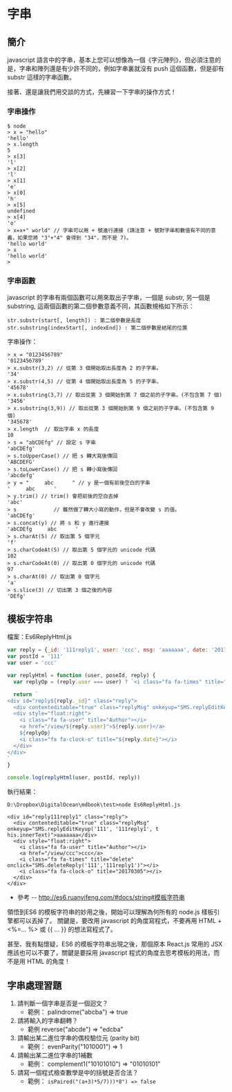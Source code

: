 # 字串

## 簡介

javascript 語言中的字串，基本上您可以想像為一個《字元陣列》，但必須注意的是，字串和陣列還是有少許不同的，例如字串裏就沒有 push 這個函數，但是卻有 substr 這樣的字串函數。

接著、還是讓我們用交談的方式，先練習一下字串的操作方式！

### 字串操作

```
$ node
> x = "hello"
'hello'
> x.length
5
> x[3]
'l'
> x[2]
'l'
> x[1]
'e'
> x[0]
'h'
> x[5]
undefined
> x[4]
'o'
> x=x+" world" // 字串可以用 + 號進行連接 (請注意 + 號對字串和數值有不同的意義，如果您將 "3"+"4" 會得到 "34"，而不是 7)。
'hello world'
> x
'hello world'
>
```

### 字串函數

javascript 的字串有兩個函數可以用來取出子字串，一個是 substr, 另一個是 substring, 這兩個函數的第二個參數意義不同，其函數規格如下所示：

```
str.substr(start[, length]) : 第二個參數是長度
str.substring(indexStart[, indexEnd]) : 第二個參數是結尾的位置
```

字串操作：

```
> x = "0123456789"
'0123456789'
> x.substr(3,2) // 從第 3 個開始取出長度為 2 的子字串。
'34'
> x.substr(4,5) // 從第 4 個開始取出長度為 5 的子字串。
'45678'
> x.substring(3,7) // 取出從第 3 個開始到第 7 個之前的子字串。(不包含第 7 個)
'3456'
> x.substring(3,9)) // 取出從第 3 個開始到第 9 個之前的子字串。(不包含第 9 個)
'345678'
> x.length  // 取出字串 x 的長度
10
> s = "abCDEfg" // 設定 s 字串
'abCDEfg'
> s.toUpperCase() // 把 s 轉大寫後傳回
'ABCDEFG'
> s.toLowerCase() // 把 s 轉小寫後傳回
'abcdefg'
> y = "     abc      " // y 是一個有前後空白的字串
'     abc      '
> y.trim() // trim() 會把前後的空白去掉
'abc'
> s            // 雖然做了轉大小寫的動作，但是不會改變 s 的值。
'abCDEfg'
> s.concat(y) // 將 s 和 y 進行連接
'abCDEfg     abc      '
> s.charAt(5) // 取出第 5 個字元
'f'
> s.charCodeAt(5) // 取出第 5 個字元的 unicode 代碼
102
> s.charCodeAt(0) // 取出第 0 個字元的 unicode 代碼
97
> s.charAt(0) // 取出第 0 個字元
'a'
> s.slice(3) // 切出第 3 個之後的內容
'DEfg'
```

## 模板字符串

檔案：Es6ReplyHtml.js

```javascript
var reply = {_id: '111reply1', user: 'ccc', msg: 'aaaaaaa', date: '20170305'}
var postId = '111'
var user = 'ccc'

var replyHtml = function (user, poseId, reply) {
  var replyOp = (reply.user === user) ? `<i class="fa fa-times" title="delete" onclick="SMS.deleteReply('${postId}','${reply._id}')"></i>` : ``

  return `
<div id="reply${reply._id}" class="reply">
  <div contenteditable="true" class="replyMsg" onkeyup="SMS.replyEditKeyup('${postId}', '${reply._id}', this.innerText)">${reply.msg}</div>
  <div style="float:right">
    <i class="fa fa-user" title="Author"></i>
    <a href="/view/${reply.user}">${reply.user}</a>
    ${replyOp}
    <i class="fa fa-clock-o" title="${reply.date}"></i>
  </div>
</div>
`
}

console.log(replyHtml(user, postId, reply))
```

執行結果：

```
D:\Dropbox\DigitalOcean\mdbook\test>node Es6ReplyHtml.js

<div id="reply111reply1" class="reply">
  <div contenteditable="true" class="replyMsg" onkeyup="SMS.replyEditKeyup('111', '111reply1', t
his.innerText)">aaaaaaa</div>
  <div style="float:right">
    <i class="fa fa-user" title="Author"></i>
    <a href="/view/ccc">ccc</a>
    <i class="fa fa-times" title="delete" onclick="SMS.deleteReply('111','111reply1')"></i>
    <i class="fa fa-clock-o" title="20170305"></i>
  </div>
</div>
```

* 參考 -- <http://es6.ruanyifeng.com/#docs/string#模板字符串>

領悟到ES6 的模板字符串的妙用之後，開始可以理解為何所有的 node.js 樣板引擎都可以丟掉了。
關鍵是，要改用 javascript 的角度寫程式，不要再用 HTML + <%=... %> 或 {{ ... }} 的想法寫程式了。

甚至、我有點懷疑，ES6 的模板字符串出現之後，那個原本 React.js 常用的 JSX 應該也可以不要了，關鍵是要採用 javascript 程式的角度去思考模板的用法，而不是用 HTML 的角度！


## 字串處理習題
1. 請判斷一個字串是否是一個迴文？ 
    * 範例： palindrome("abcba") => true
2. 請將輸入的字串翻轉？ 
    * 範例 reverse("abcde") => "edcba"
3. 請輸出某二進位字串的偶校驗位元 (parity bit) 
    * 範例： evenParity("1010001") => 1
4. 請輸出某二進位字串的1補數
    * 範例： complement1("10101010") => "01010101"
5. 請寫一個程式檢查數學是中的括號是否合法？ 
    * 範例： `isPaired("(a+3)*5/7)))*8") => false`
